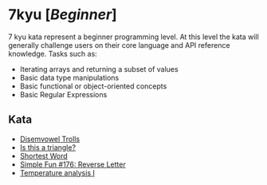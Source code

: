 # 7kyu [*Beginner*]
7 kyu kata represent a beginner programming level. At this level the kata will generally challenge users on their core language and API reference knowledge. Tasks such as:  
- Iterating arrays and returning a subset of values  
- Basic data type manipulations  
- Basic functional or object-oriented concepts  
- Basic Regular Expressions

## Kata

- [Disemvowel Trolls](https://www.codewars.com/kata/disemvowel-trolls/)  
- [Is this a triangle?](https://www.codewars.com/kata/is-this-a-triangle/)
- [Shortest Word](https://www.codewars.com/kata/shortest-word/)
- [Simple Fun #176: Reverse Letter](https://www.codewars.com/kata/58b8c94b7df3f116eb00005b/)
- [Temperature analysis I](https://www.codewars.com/kata/temperature-analysis-i)
